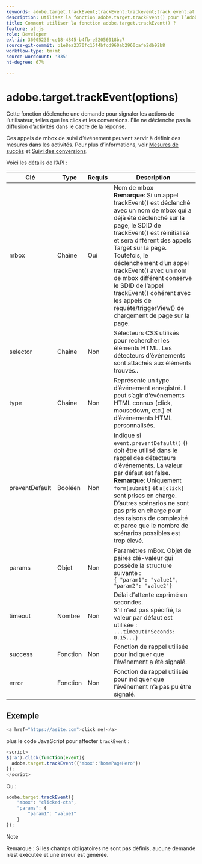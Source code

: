 ```yaml
---
keywords: adobe.target.trackEvent;trackEvent;trackevent;track event;at.js;fonctions;fonction;preventDefault;preventdefault;prevent default
description: Utilisez la fonction adobe.target.trackEvent() pour l’Adobe [!DNL Target] bibliothèque JavaScript at.js pour déclencher une requête afin de signaler les actions de l’utilisateur, telles que les clics et les conversions sur votre site.
title: Comment utiliser la fonction adobe.target.trackEvent() ?
feature: at.js
role: Developer
exl-id: 36005236-ce18-4845-b4fb-e52056018bc7
source-git-commit: b1e8ea2370fc15f4bfcd960ab2960cafe2db92b8
workflow-type: tm+mt
source-wordcount: '335'
ht-degree: 67%

---
```


# adobe.target.trackEvent(options)

Cette fonction déclenche une demande pour signaler les actions de l’utilisateur, telles que les clics et les conversions. Elle ne déclenche pas la diffusion d’activités dans le cadre de la réponse.

Ces appels de mbox de suivi d’événement peuvent servir à définir des mesures dans les activités. Pour plus d’informations, voir [Mesures de succès](/help/main/c-activities/r-success-metrics/success-metrics.md#reference_D011575C85DA48E989A244593D9B9924) et [Suivi des conversions](https://developer.adobe.com/target/implement/client-side/atjs/how-to-deployatjs/implement-target-without-a-tag-manager/).

Voici les détails de l’API :

| Clé | Type | Requis | Description |
|--- |--- |--- |--- |
| mbox | Chaîne | Oui | Nom de mbox <br>**Remarque**: Si un appel trackEvent() est déclenché avec un nom de mbox qui a déjà été déclenché sur la page, le SDID de trackEvent() est réinitialisé et sera différent des appels Target sur la page. Toutefois, le déclenchement d’un appel trackEvent() avec un nom de mbox différent conserve le SDID de l’appel trackEvent() cohérent avec les appels de requête/triggerView() de chargement de page sur la page. |
| selector | Chaîne | Non | Sélecteurs CSS utilisés pour rechercher les éléments HTML. Les détecteurs d’événements sont attachés aux éléments trouvés.. |
| type | Chaîne | Non | Représente un type d’événement enregistré. Il peut s’agir d’événements HTML connus (click, mousedown, etc.) et d’événements HTML personnalisés. |
| preventDefault | Booléen | Non | Indique si `event.preventDefault()` () doit être utilisé dans le rappel des détecteurs d’événements. La valeur par défaut est false.<br>**Remarque**: Uniquement `form[submit]` et `a[click]` sont prises en charge. D’autres scénarios ne sont pas pris en charge pour des raisons de complexité et parce que le nombre de scénarios possibles est trop élevé. |
| params | Objet | Non | Paramètres mBox. Objet de paires clé-valeur qui possède la structure suivante :<br>`{ "param1": "value1", "param2": "value2"}` |
| timeout | Nombre | Non | Délai d’attente exprimé en secondes.<br>S’il n’est pas spécifié, la valeur par défaut est utilisée :<br>`...timeoutInSeconds: 0.15...}` |
| success | Fonction | Non | Fonction de rappel utilisée pour indiquer que l’événement a été signalé. |
| error | Fonction | Non | Fonction de rappel utilisée pour indiquer que l’événement n’a pas pu être signalé. |

## Exemple

```javascript
<a href="https://asite.com">click me!</a> 
```

plus le code JavaScript pour affecter `trackEvent` :

```javascript
<script> 
$('a').click(function(event){ 
  adobe.target.trackEvent({'mbox':'homePageHero'}) 
}); 
</script> 
```

Ou :

```javascript
adobe.target.trackEvent({ 
    "mbox": "clicked-cta", 
    "params": { 
        "param1": "value1" 
    } 
});
```

>[!NOTE]
>
>Remarque : Si les champs obligatoires ne sont pas définis, aucune demande n’est exécutée et une erreur est générée.
